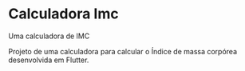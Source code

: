 # Calculadora Imc

Uma calculadora de IMC 

Projeto de uma calculadora para calcular o Índice de massa corpórea  desenvolvida em Flutter.
